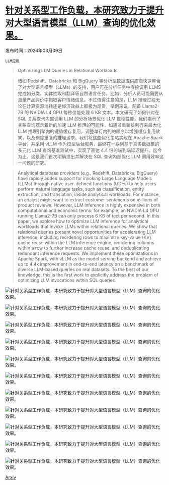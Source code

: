 # [针对关系型工作负载，本研究致力于提升对大型语言模型（LLM）查询的优化效果。](https://arxiv.org/abs/2403.05821)

发布时间：2024年03月09日

`LLM应用`

> Optimizing LLM Queries in Relational Workloads

> 诸如 Redshift、Databricks 和 BigQuery 等分析型数据库供应商快速整合了对大型语言模型（LLMs）的支持，用户可在分析任务中直接调用 LLMS 完成如分类、实体抽取和翻译等自然语言任务。比如，分析人员可能需要从海量产品评价中抓取客户情绪信息。不过值得注意的是，LLM 推理过程无论在计算资源消耗还是经济效益上都极为昂贵，举例来说，配备 Llama2-7B 的 NVIDIA L4 GPU 每秒仅能处理 6 KB 文本。本文研究了如何针对在 SQL 关系查询内部调用 LLM 的分析场景优化 LLM 推理性能。我们揭示了关系查询蕴含着新的加速 LLM 推理的可能性，如通过重新排列行来最大化 LLM 推理引擎内的键值缓存复用，调整单行内列的顺序以增强缓存复用效果，以及剔除重复的推理请求。我们将这些优化策略实现在 Apache Spark 平台，并采用 vLLM 作为模型后台服务，最终在一系列基于真实数据集的多元化 LLM 查询基准测试中，实现了高达 4.4 倍的端到端延迟提升。迄今为止，这是我们首次明确提出并解决在 SQL 查询内部优化 LLM 调用效率这一问题的研究。

> Analytical database providers (e.g., Redshift, Databricks, BigQuery) have rapidly added support for invoking Large Language Models (LLMs) through native user-defined functions (UDFs) to help users perform natural language tasks, such as classification, entity extraction, and translation, inside analytical workloads. For instance, an analyst might want to extract customer sentiments on millions of product reviews. However, LLM inference is highly expensive in both computational and economic terms: for example, an NVIDIA L4 GPU running Llama2-7B can only process 6 KB of text per second. In this paper, we explore how to optimize LLM inference for analytical workloads that invoke LLMs within relational queries. We show that relational queries present novel opportunities for accelerating LLM inference, including reordering rows to maximize key-value (KV) cache reuse within the LLM inference engine, reordering columns within a row to further increase cache reuse, and deduplicating redundant inference requests. We implement these optimizations in Apache Spark, with vLLM as the model serving backend and achieve up to 4.4x improvement in end-to-end latency on a benchmark of diverse LLM-based queries on real datasets. To the best of our knowledge, this is the first work to explicitly address the problem of optimizing LLM invocations within SQL queries.

![针对关系型工作负载，本研究致力于提升对大型语言模型（LLM）查询的优化效果。](../../../paper_images/2403.05821/x1.png)

![针对关系型工作负载，本研究致力于提升对大型语言模型（LLM）查询的优化效果。](../../../paper_images/2403.05821/x2.png)

![针对关系型工作负载，本研究致力于提升对大型语言模型（LLM）查询的优化效果。](../../../paper_images/2403.05821/x3.png)

![针对关系型工作负载，本研究致力于提升对大型语言模型（LLM）查询的优化效果。](../../../paper_images/2403.05821/x4.png)

![针对关系型工作负载，本研究致力于提升对大型语言模型（LLM）查询的优化效果。](../../../paper_images/2403.05821/cache_hit_rate_movies_pdf.png)

![针对关系型工作负载，本研究致力于提升对大型语言模型（LLM）查询的优化效果。](../../../paper_images/2403.05821/cache_hit_rate_products_pdf.png)

![针对关系型工作负载，本研究致力于提升对大型语言模型（LLM）查询的优化效果。](../../../paper_images/2403.05821/x5.png)

![针对关系型工作负载，本研究致力于提升对大型语言模型（LLM）查询的优化效果。](../../../paper_images/2403.05821/x6.png)

![针对关系型工作负载，本研究致力于提升对大型语言模型（LLM）查询的优化效果。](../../../paper_images/2403.05821/x7.png)

![针对关系型工作负载，本研究致力于提升对大型语言模型（LLM）查询的优化效果。](../../../paper_images/2403.05821/x8.png)

![针对关系型工作负载，本研究致力于提升对大型语言模型（LLM）查询的优化效果。](../../../paper_images/2403.05821/x9.png)

[Arxiv](https://arxiv.org/abs/2403.05821)